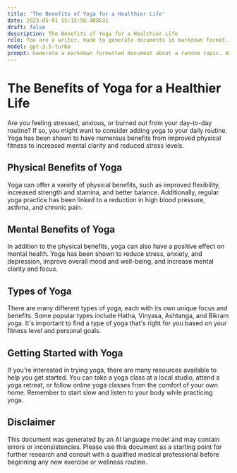 ```yaml
---
title: 'The Benefits of Yoga for a Healthier Life'
date: 2023-05-01 15:15:56.488631
draft: false
description: The Benefits of Yoga for a Healthier Life
role: You are a writer, made to generate documents in markdown format. It is very important that all of the documents you generate are in valid markdown format.
model: gpt-3.5-turbo
prompt: Generate a markdown formatted document about a random topic. At the bottom, include a disclaimer explaining that the document was generated by you. The first line of the document should be the title. Make sure that the entire document is in proper markdown format, using a mix of various tags to make the document visually appealing.
---
```


# The Benefits of Yoga for a Healthier Life

Are you feeling stressed, anxious, or burned out from your day-to-day routine? If so, you might want to consider adding yoga to your daily routine. Yoga has been shown to have numerous benefits from improved physical fitness to increased mental clarity and reduced stress levels.

## Physical Benefits of Yoga

Yoga can offer a variety of physical benefits, such as improved flexibility, increased strength and stamina, and better balance. Additionally, regular yoga practice has been linked to a reduction in high blood pressure, asthma, and chronic pain.

## Mental Benefits of Yoga

In addition to the physical benefits, yoga can also have a positive effect on mental health. Yoga has been shown to reduce stress, anxiety, and depression, improve overall mood and well-being, and increase mental clarity and focus.

## Types of Yoga

There are many different types of yoga, each with its own unique focus and benefits. Some popular types include Hatha, Vinyasa, Ashtanga, and Bikram yoga. It's important to find a type of yoga that's right for you based on your fitness level and personal goals.

## Getting Started with Yoga

If you're interested in trying yoga, there are many resources available to help you get started. You can take a yoga class at a local studio, attend a yoga retreat, or follow online yoga classes from the comfort of your own home. Remember to start slow and listen to your body while practicing yoga.

## Disclaimer

This document was generated by an AI language model and may contain errors or inconsistencies. Please use this document as a starting point for further research and consult with a qualified medical professional before beginning any new exercise or wellness routine.